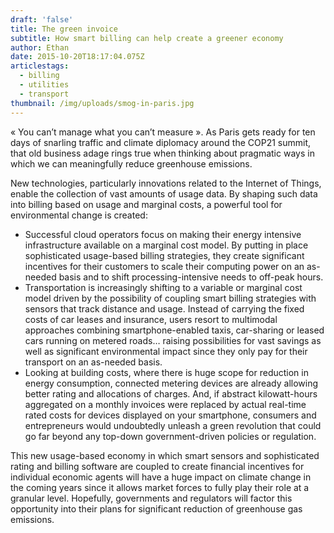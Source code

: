 ```yaml
---
draft: 'false'
title: The green invoice
subtitle: How smart billing can help create a greener economy
author: Ethan
date: 2015-10-20T18:17:04.075Z
articlestags:
  - billing
  - utilities
  - transport
thumbnail: /img/uploads/smog-in-paris.jpg
---
```

« You can’t manage what you can’t measure ». As Paris gets ready for ten days of snarling traffic and climate diplomacy around the COP21 summit, that old business adage rings true when thinking about pragmatic ways in which we can meaningfully reduce greenhouse emissions.

New technologies, particularly innovations related to the Internet of Things, enable the collection of vast amounts of usage data. By shaping such data into billing based on usage and marginal costs, a powerful tool for environmental change is created:

* Successful cloud operators focus on making their energy intensive infrastructure available on a marginal cost model. By putting in place sophisticated usage-based billing strategies, they create significant incentives for their customers to scale their computing power on an as-needed basis and to shift processing-intensive needs to off-peak hours.
* Transportation is increasingly shifting to a variable or marginal cost model driven by the possibility of coupling smart billing strategies with sensors that track distance and usage. Instead of carrying the fixed costs of car leases and insurance, users resort to multimodal approaches combining smartphone-enabled taxis, car-sharing or leased cars running on metered roads… raising possibilities for vast savings as well as significant environmental impact since they only pay for their transport on an as-needed basis.
* Looking at building costs, where there is huge scope for reduction in energy consumption, connected metering devices are already allowing better rating and allocations of charges. And, if abstract kilowatt-hours aggregated on a monthly invoices were replaced by actual real-time rated costs for devices displayed on your smartphone, consumers and entrepreneurs would undoubtedly unleash a green revolution that could go far beyond any top-down government-driven policies or regulation.

This new usage-based economy in which smart sensors and sophisticated rating and billing software are coupled to create financial incentives for individual economic agents will have a huge impact on climate change in the coming years since it allows market forces to fully play their role at a granular level. Hopefully, governments and regulators will factor this opportunity into their plans for significant reduction of greenhouse gas emissions.
